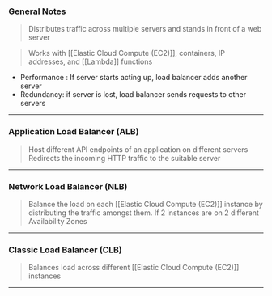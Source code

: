 
### General Notes 

> Distributes traffic across multiple servers and stands in front of a web server

> Works with [[Elastic Cloud Compute (EC2)]], containers, IP addresses, and [[Lambda]] functions

* Performance : If server starts acting up, load balancer adds another server 
* Redundancy: if server is lost, load balancer sends requests to other servers

___

### Application Load Balancer (ALB)

> Host different API endpoints of an application on different servers
> Redirects the incoming HTTP traffic to the suitable server

___

### Network Load Balancer (NLB)

> Balance the load on each [[Elastic Cloud Compute (EC2)]] instance by distributing the traffic amongst them.
> If 2 instances are on 2 different Availability Zones

___

### Classic Load Balancer (CLB)

> Balances load across different [[Elastic Cloud Compute (EC2)]] instances

___
